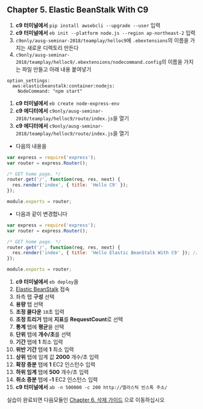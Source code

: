 ## Chapter 5. Elastic BeanStalk With C9
1. **c9 터미널에서** `pip install awsebcli --upgrade --user` 입력
1. **c9 터미널에서** `eb init --platform node.js --region ap-northeast-2` 입력
1. `c9only/ausg-seminar-2018/teamplay/helloc9`에 `.ebextensions`의 이름을 가지는 새로운 디렉토리 만든다
1. `c9only/ausg-seminar-2018/teamplay/helloc9/.ebextensions/nodecommand.config`의 이름을 가지는 파일 만들고 아래 내용 붙여넣기
```
option_settings:
  aws:elasticbeanstalk:container:nodejs:
    NodeCommand: "npm start"
```
1. **c9 터미널에서** `eb create node-express-env`
1. **c9 에디터에서** `c9only/ausg-seminar-2018/teamplay/helloc9/route/index.js`을 열기
1. **c9 에디터에서** `c9only/ausg-seminar-2018/teamplay/helloc9/route/index.js`을 열기
- 다음의 내용을
```javascript
var express = require('express');
var router = express.Router();

/* GET home page. */
router.get('/', function(req, res, next) {
  res.render('index', { title: 'Hello C9' });
});

module.exports = router;
```

- 다음과 같이 변경합니다
```javascript
var express = require('express');
var router = express.Router();

/* GET home page. */
router.get('/', function(req, res, next) {
  res.render('index', { title: 'Hello Elastic BeanStalk With C9' }); // 'Hello C9'을 -> 'Hello Elastic BeanStalk With C9' 로 변경
});

module.exports = router;
```
1. **c9 터미널에서** `eb deploy`을 
1. [Elastic BeanStalk](https://ap-northeast-2.console.aws.amazon.com/elasticbeanstalk/home?region=ap-northeast-2#/welcome) 접속
1. 좌측 탭 **구성** 선택
1. **용량** 탭 선택
1. **조정 쿨다운** `10`초 입력
1. **조정 트리거** 탭에 **지표**를 **RequestCount**로 선택
1. **통계** 탭에 **평균**을 선택
1. **단위** 탭에 **개수/초**를 선택
1. **기간** 탭에 **1** 최소 입력
1. **위반 기간** 탭에 **1** 최소 입력
1. **상위** 탭에 임계 값 **2000** 개수/초 입력
1. **확장 증분** 탭에 **1** EC2 인스턴수 입력 
1. **하위 임계** 탭에 **500** 개수/초 입력
1. **취소 증분** 탭에 **-1** EC2 인스턴스 입력
1. **c9 터미널에서** `ab -n 500000 -c 200 http://엘라스틱 빈스톡 주소/`

실습이 완료되면 다음모듈인 [Chapter 6. 삭제 가이드](../6_removeGuide/README.md) 으로 이동하십시오
